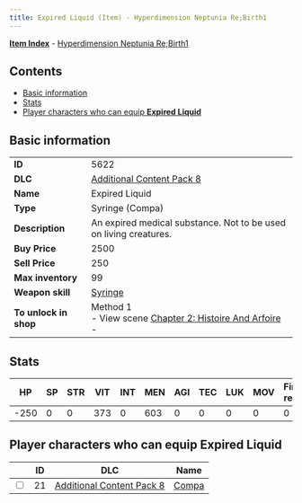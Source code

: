 ```yaml
---
title: Expired Liquid (Item) - Hyperdimension Neptunia Re;Birth1
---
```


[**Item Index**](/neptunia/rb1/item/index.html) - [Hyperdimension Neptunia Re;Birth1](/neptunia/rb1)

## Contents

- [Basic information](#basic-information)
- [Stats](#stats)
- [Player characters who can equip **Expired Liquid**](#player-characters-who-can-equip-expired-liquid)

## Basic information

|   |   |
| -- | -- |
| **ID** | 5622 |
| **DLC** | [Additional Content Pack 8](/neptunia/rb1/dlc/17-pack8.html) |
| **Name** | Expired Liquid |
| **Type** | Syringe (Compa) |
| **Description** | An expired medical substance. Not to be used on living creatures. |
| **Buy Price** | 2500 |
| **Sell Price** | 250 |
| **Max inventory** | 99 |
| **Weapon skill** | [Syringe](/neptunia/rb1/skill/17-3101-syringe.html) |
| **To unlock in shop** | Method 1<br />- View scene [Chapter 2: Histoire And Arfoire](/neptunia/rb1/scene/1-201-chapter-2-histoire-and-arfoire.html)<br />-  |


## Stats

| HP | SP | STR | VIT | INT | MEN | AGI | TEC | LUK | MOV | Fire res. | Ice res. | Wind res. | Lightning res. |
| -- | -- | --- | --- | --- | --- | --- | --- | --- | --- | --------- | -------- | --------- | -------------- |
| -250 | 0 | 0 | 373 | 0 | 603 | 0 | 0 | 0 | 0 | 0 | 0 | 0 | 0 |


## Player characters who can equip **Expired Liquid**

|    | ID | DLC | Name |
| -- | -- | --- | ---- |
| <input type="checkbox" id="rb1-player-17-21" class="trackbox" /> | 21 | [Additional Content Pack 8](/neptunia/rb1/dlc/17-pack8.html) | [Compa](/neptunia/rb1/player/17-21-compa.html) |
